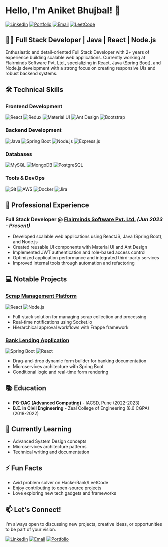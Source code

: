 # Hello, I'm Aniket Bhujbal! 👋

[![LinkedIn](https://img.shields.io/badge/LinkedIn-Connect-%230077B5?style=for-the-badge&logo=linkedin)](https://www.linkedin.com/in/aniket-bhujbal-179375227/)
[![Portfolio](https://img.shields.io/badge/Portfolio-Visit-%2342b883?style=for-the-badge)](https://aniketbhujbal.netlify.app/)
[![Email](https://img.shields.io/badge/Email-Contact-%23D14836?style=for-the-badge&logo=gmail)](mailto:bhujbal188695@gmail.com)
[![LeetCode](https://img.shields.io/badge/HackerRank-Solutions-%232EC866?style=for-the-badge&logo=hackerrank)](https://www.hackerrank.com/profile/bhujbal188695)

## 👨‍💻 Full Stack Developer | Java | React | Node.js

Enthusiastic and detail-oriented Full Stack Developer with 2+ years of experience building scalable web applications. Currently working at Flairminds Software Pvt. Ltd., specializing in React, Java (Spring Boot), and Node.js development with a strong focus on creating responsive UIs and robust backend systems.

## 🛠️ Technical Skills

### Frontend Development
![React](https://img.shields.io/badge/React-20232A?style=for-the-badge&logo=react&logoColor=61DAFB)
![Redux](https://img.shields.io/badge/Redux-593D88?style=for-the-badge&logo=redux&logoColor=white)
![Material UI](https://img.shields.io/badge/Material--UI-0081CB?style=for-the-badge&logo=mui&logoColor=white)
![Ant Design](https://img.shields.io/badge/Ant%20Design-1890FF?style=for-the-badge&logo=antdesign&logoColor=white)
![Bootstrap](https://img.shields.io/badge/Bootstrap-563D7C?style=for-the-badge&logo=bootstrap&logoColor=white)

### Backend Development
![Java](https://img.shields.io/badge/Java-ED8B00?style=for-the-badge&logo=openjdk&logoColor=white)
![Spring Boot](https://img.shields.io/badge/Spring_Boot-F2F4F9?style=for-the-badge&logo=spring-boot)
![Node.js](https://img.shields.io/badge/Node.js-339933?style=for-the-badge&logo=nodedotjs&logoColor=white)
![Express.js](https://img.shields.io/badge/Express.js-000000?style=for-the-badge&logo=express&logoColor=white)

### Databases
![MySQL](https://img.shields.io/badge/MySQL-005C84?style=for-the-badge&logo=mysql&logoColor=white)
![MongoDB](https://img.shields.io/badge/MongoDB-4EA94B?style=for-the-badge&logo=mongodb&logoColor=white)
![PostgreSQL](https://img.shields.io/badge/PostgreSQL-316192?style=for-the-badge&logo=postgresql&logoColor=white)

### Tools & DevOps
![Git](https://img.shields.io/badge/Git-F05032?style=for-the-badge&logo=git&logoColor=white)
![AWS](https://img.shields.io/badge/AWS-%23FF9900?style=for-the-badge&logo=amazon-aws&logoColor=white)
![Docker](https://img.shields.io/badge/Docker-2CA5E0?style=for-the-badge&logo=docker&logoColor=white)
![Jira](https://img.shields.io/badge/Jira-0052CC?style=for-the-badge&logo=Jira&logoColor=white)

## 🚀 Professional Experience

### **Full Stack Developer** @ [Flairminds Software Pvt. Ltd.](https://www.flairminds.com/) _(Jun 2023 - Present)_
- Developed scalable web applications using ReactJS, Java (Spring Boot), and Node.js
- Created reusable UI components with Material UI and Ant Design
- Implemented JWT authentication and role-based access control
- Optimized application performance and integrated third-party services
- Improved internal tools through automation and refactoring

## 💻 Notable Projects

### [Scrap Management Platform](https://github.com/aniketb1234/scrap-management)
![React](https://img.shields.io/badge/-React-61DAFB?logo=react&logoColor=white&style=flat)
![Node.js](https://img.shields.io/badge/-Node.js-339933?logo=node.js&logoColor=white&style=flat)
- Full-stack solution for managing scrap collection and processing
- Real-time notifications using Socket.io
- Hierarchical approval workflows with Frappe framework

### [Bank Lending Application](https://github.com/aniketb1234/bank-lending-app)
![Spring Boot](https://img.shields.io/badge/-Spring_Boot-6DB33F?logo=spring&logoColor=white&style=flat)
![React](https://img.shields.io/badge/-React-61DAFB?logo=react&logoColor=white&style=flat)
- Drag-and-drop dynamic form builder for banking documentation
- Microservices architecture with Spring Boot
- Conditional logic and real-time form rendering

## 📚 Education
- **PG-DAC (Advanced Computing)** - IACSD, Pune (2022-2023)
- **B.E. in Civil Engineering** - Zeal College of Engineering (8.6 CGPA) (2018-2022)

## 🌱 Currently Learning
- Advanced System Design concepts
- Microservices architecture patterns
- Technical writing and documentation

## ⚡ Fun Facts
- Avid problem solver on HackerRank/LeetCode
- Enjoy contributing to open-source projects
- Love exploring new tech gadgets and frameworks

## 📫 Let's Connect!
I'm always open to discussing new projects, creative ideas, or opportunities to be part of your vision.

[![LinkedIn](https://img.shields.io/badge/LinkedIn-Connect-%230077B5?style=for-the-badge&logo=linkedin)](https://www.linkedin.com/in/aniket-bhujbal-179375227/)
[![Email](https://img.shields.io/badge/Email-Contact-%23D14836?style=for-the-badge&logo=gmail)](mailto:bhujbal188695@gmail.com)
[![Portfolio](https://img.shields.io/badge/Portfolio-Visit-%2342b883?style=for-the-badge)](https://aniketbhujbal.netlify.app/)
